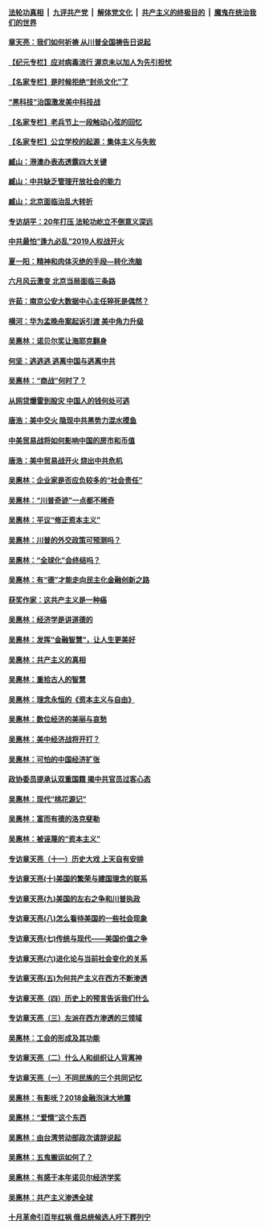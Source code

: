 ####  [法轮功真相](../../../../basic/blob/master/README.md?t=07091431) &nbsp;|&nbsp; [九评共产党](../../../../9ping.md/blob/master/README.md?t=07091431) &nbsp;|&nbsp; [解体党文化](../../../../jtdwh.md/blob/master/README.md?t=07091431)  &nbsp;|&nbsp; [共产主义的终极目的](../../../../gczydzjmd.md/blob/master/README.md?t=07091431) &nbsp;|&nbsp; [魔鬼在统治我们的世界](../../../../mgztzwmdsj.md/blob/master/README.md?t=07091431) 

#### [章天亮：我们如何祈祷 从川普全国祷告日说起](../pages/nsc423/n11944627.md?t=07091431) 

#### [【纪元专栏】应对病毒流行 渥京未以加人为先引担忧](../pages/nsc423/n11875714.md?t=07091431) 

#### [【名家专栏】是时候拒绝“封杀文化”了](../pages/nsc423/n11814093.md?t=07091431) 

#### [“黑科技”治国激发美中科技战](../pages/nsc423/n11638056.md?t=07091431) 

#### [【名家专栏】老兵节上一段触动心弦的回忆](../pages/nsc423/n11646016.md?t=07091431) 

#### [【名家专栏】公立学校的起源：集体主义与失败](../pages/nsc423/n11601833.md?t=07091431) 

#### [臧山：港澳办表态透露四大关键](../pages/nsc423/n11421628.md?t=07091431) 

#### [臧山：中共缺乏管理开放社会的能力](../pages/nsc423/n11407457.md?t=07091431) 

#### [臧山：北京面临治乱大转折](../pages/nsc423/n11406895.md?t=07091431) 

#### [专访胡平：20年打压 法轮功屹立不倒意义深远](../pages/nsc423/n11398800.md?t=07091431) 

#### [中共最怕“逢九必乱”2019人权战开火](../pages/nsc423/n11385248.md?t=07091431) 

#### [夏一阳：精神和肉体灭绝的手段—转化洗脑](../pages/nsc423/n11368250.md?t=07091431) 

#### [六月风云激变 北京当局面临三条路](../pages/nsc423/n11313668.md?t=07091431) 

#### [许茹：南京公安大数据中心主任猝死是偶然？](../pages/nsc423/n11064744.md?t=07091431) 

#### [横河：华为孟晚舟案起诉引渡 美中角力升级](../pages/nsc423/n11027230.md?t=07091431) 

#### [吴惠林：诺贝尔奖让海耶克翻身](../pages/nsc423/n10890049.md?t=07091431) 

#### [何坚：逃逃逃 逃离中国与逃离中共](../pages/nsc423/n10592891.md?t=07091431) 

#### [吴惠林：“商战”何时了？](../pages/nsc423/n10573558.md?t=07091431) 

#### [从网贷爆雷到股灾 中国人的钱何处可逃](../pages/nsc423/n10572800.md?t=07091431) 

#### [唐浩：美中交火 隐现中共黑势力混水摸鱼](../pages/nsc423/n10544040.md?t=07091431) 

#### [中美贸易战将如何影响中国的房市和币值](../pages/nsc423/n10543697.md?t=07091431) 

#### [唐浩：美中贸易战开火 烧出中共危机](../pages/nsc423/n10540126.md?t=07091431) 

#### [吴惠林：企业家是否应负较多的“社会责任”](../pages/nsc423/n10535022.md?t=07091431) 

#### [吴惠林：“川普奇迹”一点都不稀奇](../pages/nsc423/n10512808.md?t=07091431) 

#### [吴惠林：平议“修正资本主义”](../pages/nsc423/n10495724.md?t=07091431) 

#### [吴惠林：川普的外交政策可预测吗？](../pages/nsc423/n10462387.md?t=07091431) 

#### [吴惠林：“全球化”会终结吗？](../pages/nsc423/n10452838.md?t=07091431) 

#### [吴惠林：有“德”才能走向民主化金融创新之路](../pages/nsc423/n10432292.md?t=07091431) 

#### [获奖作家：这共产主义是一种癌](../pages/nsc423/n10431541.md?t=07091431) 

#### [吴惠林：经济学是讲道德的](../pages/nsc423/n10398014.md?t=07091431) 

#### [吴惠林：发挥“金融智慧”，让人生更美好](../pages/nsc423/n10375019.md?t=07091431) 

#### [吴惠林：共产主义的真相](../pages/nsc423/n10351394.md?t=07091431) 

#### [吴惠林：重拾古人的智慧](../pages/nsc423/n10337691.md?t=07091431) 

#### [吴惠林：理念永恒的《资本主义与自由》](../pages/nsc423/n10316274.md?t=07091431) 

#### [吴惠林：数位经济的美丽与哀愁](../pages/nsc423/n10292946.md?t=07091431) 

#### [吴惠林：美中经济战将开打？](../pages/nsc423/n10258825.md?t=07091431) 

#### [吴惠林：可怕的中国经济扩张](../pages/nsc423/n10219147.md?t=07091431) 

#### [政协委员提承认双重国籍 揭中共官员过客心态](../pages/nsc423/n10208809.md?t=07091431) 

#### [吴惠林：现代“桃花源记”](../pages/nsc423/n10185234.md?t=07091431) 

#### [吴惠林：富而有德的洛克斐勒](../pages/nsc423/n10142264.md?t=07091431) 

#### [吴惠林：被诬蔑的“资本主义”](../pages/nsc423/n10124816.md?t=07091431) 

#### [专访章天亮（十一）历史大戏 上天自有安排](../pages/nsc423/n10094905.md?t=07091431) 

#### [专访章天亮(十)美国的繁荣与建国理念的联系](../pages/nsc423/n10094899.md?t=07091431) 

#### [专访章天亮(九)美国的左右之争和川普执政](../pages/nsc423/n10094889.md?t=07091431) 

#### [专访章天亮(八)怎么看待美国的一些社会现象](../pages/nsc423/n10094857.md?t=07091431) 

#### [专访章天亮(七)传统与现代——美国价值之争](../pages/nsc423/n10093140.md?t=07091431) 

#### [专访章天亮(六)进化论与当前社会变化的关系](../pages/nsc423/n10092036.md?t=07091431) 

#### [专访章天亮(五)为何共产主义在西方不断渗透](../pages/nsc423/n10083620.md?t=07091431) 

#### [专访章天亮（四）历史上的预言告诉我们什么](../pages/nsc423/n10083606.md?t=07091431) 

#### [专访章天亮（三）左派在西方渗透的三领域](../pages/nsc423/n10081115.md?t=07091431) 

#### [吴惠林：工会的形成及其功能](../pages/nsc423/n10080633.md?t=07091431) 

#### [专访章天亮（二）什么人和组织让人背离神](../pages/nsc423/n10076637.md?t=07091431) 

#### [专访章天亮（一）不同民族的三个共同记忆](../pages/nsc423/n10074188.md?t=07091431) 

#### [吴惠林：有影呒？2018金融泡沫大地震](../pages/nsc423/n10040534.md?t=07091431) 

#### [吴惠林：“爱情”这个东西](../pages/nsc423/n10019423.md?t=07091431) 

#### [吴惠林：由台湾劳动部政次请辞说起](../pages/nsc423/n9979679.md?t=07091431) 

#### [吴惠林：五鬼搬运如何了？](../pages/nsc423/n9925338.md?t=07091431) 

#### [吴惠林：有感于本年诺贝尔经济学奖](../pages/nsc423/n9871883.md?t=07091431) 

#### [吴惠林：共产主义渗透全球](../pages/nsc423/n9812748.md?t=07091431) 

#### [十月革命引百年红祸 俄总统候选人吁下葬列宁](../pages/nsc423/n9810182.md?t=07091431) 

